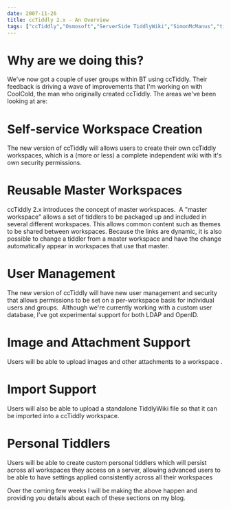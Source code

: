 ```yaml
---
date: 2007-11-26
title: ccTiddly 2.x - An Overview
tags: ["ccTiddly","Osmosoft","ServerSide TiddlyWiki","SimonMcManus","tiddlywiki","post"]
---
```

# Why are we doing this?  
We've now got a couple of user groups within BT using ccTiddly. Their feedback is driving a wave of improvements that I'm working on with CoolCold, the man who originally created ccTiddly. The areas we've been looking at are:  
  
# Self-service Workspace Creation  
The new version of ccTiddly will allows users to create their own ccTiddly workspaces, which is a (more or less) a complete independent wiki with it's own security permissions.  
  
# Reusable Master Workspaces  
ccTiddly 2.x introduces the concept of master workspaces.  A "master workspace" allows a set of tiddlers to be packaged up and included in several different workspaces. This allows common content such as themes to be shared between workspaces. Because the links are dynamic, it is also possible to change a tiddler from a master workspace and have the change automatically appear in workspaces that use that master.  
  
# User Management  
The new version of ccTiddly will have new user management and security that allows permissions to be set on a per-workspace basis for individual users and groups.  Although we're currently working with a custom user database, I've got experimental support for both LDAP and OpenID.  
  
# Image and Attachment Support  
Users will be able to upload images and other attachments to a workspace .  
  
# Import Support  
Users will also be able to upload a standalone TiddlyWiki file so that it can be imported into a ccTiddly workspace.  
  
# Personal Tiddlers  
Users will be able to create custom personal tiddlers which will persist across all workspaces they access on a server, allowing advanced users to be able to have settings applied consistently across all their workspaces  
  
Over the coming few weeks I will be making the above happen and providing you details about each of these sections on my blog.

        
